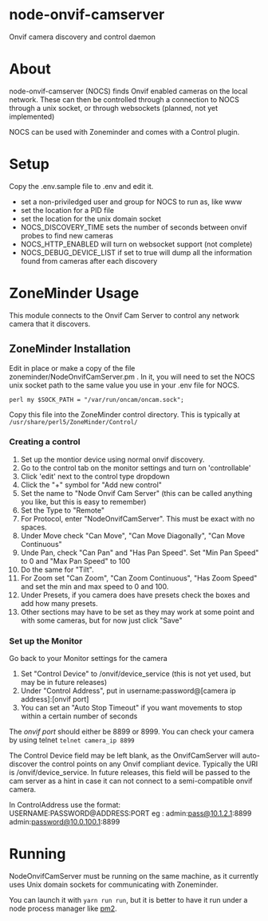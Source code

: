 # node-onvif-camserver
Onvif camera discovery and control daemon


# About
node-onvif-camserver (NOCS) finds Onvif enabled cameras on the local network. These can then be controlled
through a connection to NOCS through a unix socket, or through websockets (planned, not yet implemented)

NOCS can be used with Zoneminder and comes with a Control plugin.

# Setup
Copy the .env.sample file to .env and edit it.
  * set a non-priviledged user and group for NOCS to run as, like www
  * set the location for a PID file
  * set the location for the unix domain socket
  * NOCS_DISCOVERY_TIME sets the number of seconds between onvif probes to find new cameras
  * NOCS_HTTP_ENABLED will turn on websocket support (not complete)
  * NOCS_DEBUG_DEVICE_LIST if set to true will dump all the information found from cameras after each discovery

# ZoneMinder Usage
This module connects to the Onvif Cam Server to control any network
camera that it discovers.

## ZoneMinder Installation
Edit in place or make a copy of the file zoneminder/NodeOnvifCamServer.pm .
In it, you will need to set the NOCS unix socket path to the same value you
use in your .env file for NOCS.

```perl my $SOCK_PATH = "/var/run/oncam/oncam.sock";```

Copy this file into the ZoneMinder control directory.
This is typically at ```/usr/share/perl5/ZoneMinder/Control/```

### Creating a control

1. Set up the montior device using normal onvif discovery.
2. Go to the control tab on the monitor settings and turn on 'controllable'
3. Click 'edit' next to the control type dropdown
4. Click the "+" symbol for "Add new control"
5. Set the name to "Node Onvif Cam Server" (this can be called anything you like, but this is easy to remember)
6. Set the Type to "Remote"
7. For Protocol, enter "NodeOnvifCamServer". This must be exact with no spaces.
8. Under Move check "Can Move", "Can Move Diagonally", "Can Move Continuous"
9. Unde Pan, check "Can Pan" and "Has Pan Speed". Set "Min Pan Speed" to 0 and "Max Pan Speed" to 100
10. Do the same for "Tilt".
11. For Zoom set "Can Zoom", "Can Zoom Continuous", "Has Zoom Speed" and set the min and max speed to 0 and 100.
12. Under Presets, if you camera does have presets check the boxes and add how many presets.
13. Other sections may have to be set as they may work at some point and with some cameras, but for now just click "Save"

### Set up the Monitor 
Go back to your Monitor settings for the camera
1. Set "Control Device" to /onvif/device_service (this is not yet used, but may be in future releases)
2. Under "Control Address", put in username:password@[camera ip address]:[onvif port]
3. You can set an "Auto Stop Timeout" if you want movements to stop within a certain number of seconds

The *onvif port* should either be 8899 or 8999. You can check your camera by using telnet ```telnet camera_ip 8899```

The Control Device field may be left blank, as the OnvifCamServer will
auto-discover the control points on any Onvif compliant device. Typically
the URI is /onvif/device_service. In future releases, this field will be
passed to the cam server as a hint in case it can not connect to a
semi-compatible onvif camera.

In ControlAddress use the format:
  USERNAME:PASSWORD@ADDRESS:PORT
  eg : admin:pass@10.1.2.1:8899
       admin:password@10.0.100.1:8899
  

# Running
NodeOnvifCamServer must be running on the same machine, as it
currently uses Unix domain sockets for communicating with Zoneminder.

You can launch it with ```yarn run run```, but it is better to 
have it run under a node process manager like [pm2](https://pm2.keymetrics.io/).

